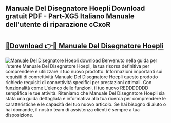 ## Manuale Del Disegnatore Hoepli Download gratuit PDF - Part-XG5 Italiano Manuale dell'utente di riparazione cCxoR

# <h2><a href="http://df9rzt.blite.top/?on=Manuale+Del+Disegnatore+Hoepli">🔗Download 👉🔴 Manuale Del Disegnatore Hoepli</a></h2>

[![Manuale Del Disegnatore Hoepli download](https://i.imgur.com/lujVjoI.png)](http://df9rzt.blite.top/?on=Manuale+Del+Disegnatore+Hoepli)
Benvenuto nella guida per l'utente Manuale Del Disegnatore Hoepli, la tua risorsa definitiva per comprendere e utilizzare il tuo nuovo prodotto. Informazioni importanti sui requisiti di connettività Manuale Del Disegnatore Hoepli questo prodotto richiede requisiti di connettività specifici per prestazioni ottimali. Con funzionalità come L'elenco delle funzioni, il tuo nuovo REDDDDDDD semplifica le tue attività. Riteniamo che Manuale Del Disegnatore Hoepli sia stata una guida dettagliata e informativa alla tua ricerca per comprendere le caratteristiche e le capacità del tuo nuovo articolo. Se hai bisogno di aiuto o hai domande, il nostro team di assistenza clienti è sempre a tua disposizione.
